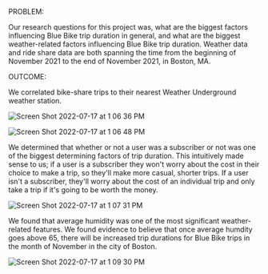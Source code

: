 PROBLEM:

Our research questions for this project was, what are the biggest factors influencing Blue Bike trip duration in general,
and what are the biggest weather-related factors influencing Blue Bike trip duration. Weather data and ride share data
are both spanning the time from the beginning of November 2021 to the end of November 2021, in Boston, MA.

OUTCOME:

We correlated bike-share trips to their nearest Weather Underground weather station.

![Screen Shot 2022-07-17 at 1 06 36 PM](https://user-images.githubusercontent.com/59405316/179416944-c82c5988-34c6-476b-90ee-e00be024a395.png)

![Screen Shot 2022-07-17 at 1 06 48 PM](https://user-images.githubusercontent.com/59405316/179416952-f6b62c0c-2a57-48ef-8697-b1ab0ebc64fe.png)

We determined that whether or not a user was a subscriber or not was one of the biggest determining factors
of trip duration. This intuitively made sense to us; if a user is a subscriber they won't worry about
the cost in their choice to make a trip, so they'll make more casual, shorter trips. If a user isn't
a subscriber, they'll worry about the cost of an individual trip and only take a trip if it's going to be worth the money.

![Screen Shot 2022-07-17 at 1 07 31 PM](https://user-images.githubusercontent.com/59405316/179416973-a9ad68ef-3d7c-4e82-8339-d896aae5a56f.png)

We found that average humidity was one of the most significant weather-related features. We found evidence to believe 
that once average humdity goes above 65, there will be increased trip durations for Blue Bike trips in the month of November in the city of Boston. 

![Screen Shot 2022-07-17 at 1 09 30 PM](https://user-images.githubusercontent.com/59405316/179417116-bc9a9634-ee52-4f3f-bb6e-2b4cee18f5ca.png)
